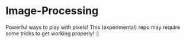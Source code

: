 # Image-Processing
Powerful ways to play with pixels! This (experimental) repo may require some tricks to get working properly! :)
